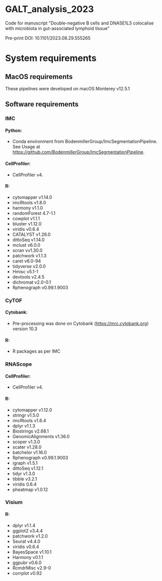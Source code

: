 # GALT_analysis_2023
Code for manuscript "Double-negative B cells and DNASE1L3 colocalise with microbiota in gut-associated lymphoid tissue"

Pre-print DOI: 10.1101/2023.08.29.555265

# System requirements

## MacOS requirements
These pipelines were developed on macOS Monterey v12.5.1

## Software requirements
### IMC
#### Python: 
- Conda environment from BodenmillerGroup/ImcSegmentationPipeline. See Usage at https://github.com/BodenmillerGroup/ImcSegmentationPipeline.
#### CellProfiler:
- CellProfiler v4.
#### R:
- cytomapper v1.14.0
- imcRtools v1.8.0
- harmony v1.1.0
- randomForest 4.7-1.1
- cowplot v1.1.1
- bluster v1.12.0
- viridis v0.6.4
- CATALYST v1.26.0
- dittoSeq v1.14.0
- mclust v6.0.0
- scran vv1.30.0
- patchwork v1.1.3
- caret v6.0-94
- tidyverse v2.0.0
- Hmisc v5.1-1
- devtools v2.4.5
- dichromat v2.0-0.1
- Rphenograph v0.99.1.9003


### CyTOF
#### Cytobank: 
- Pre-processing was done on Cytobank (https://mrc.cytobank.org) version 10.3
#### R:
- R packages as per IMC

### RNAScope
#### CellProfiler:
- CellProfiler v4.
#### R:
- cytomapper v1.12.0
- stringr v1.5.0
- imcRtools v1.6.4
- dplyr v1.1.3
- Biostrings v2.68.1
- GenomicAlignments v1.36.0
- scoper v1.3.0
- scater v1.28.0
- batchelor v1.16.0
- Rphenograph v0.99.1.9003
- igraph v1.5.1
- dittoSeq v1.12.1
- tidyr v1.3.0
- tibble v3.2.1
- viridis 0.6.4
- pheatmap v1.0.12

### Visium
#### R:
- dplyr v1.1.4
- ggplot2 v3.4.4
- patchwork v1.2.0
- Seurat v4.4.0
- viridis v0.6.4
- BayesSpace v1.10.1
- Harmony v0.1.1
- ggpubr v0.6.0
- RcmdrMisc v2.9-0
- corrplot v0.92 
